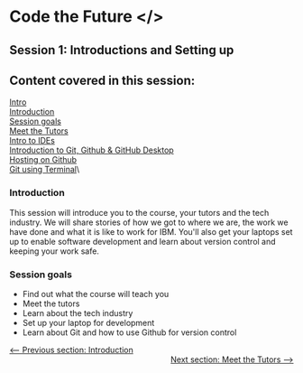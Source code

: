 # Code the Future </>

## Session 1: Introductions and Setting up

## Content covered in this session:

[Intro](#Introduction)\
[Introduction](#Introduction)\
[Session goals](#Session-goals)\
[Meet the Tutors](Meet_the_tutors.md)\
[Intro to IDEs](intro_to_ide.md)\
[Introduction to Git, Github & GitHub Desktop](intro_to_github.md)\
[Hosting on Github](hosting_on_github_pages.md)\
[Git using Terminal](git_and_terminal.md)\

### Introduction

This session will introduce you to the course, your tutors and the tech industry.
We will share stories of how we got to where we are, the work we have done and what it is like to work for IBM.
You'll also get your laptops set up to enable software development and learn about version control and keeping your work safe.

### Session goals

- Find out what the course will teach you
- Meet the tutors
- Learn about the tech industry
- Set up your laptop for development
- Learn about Git and how to use Github for version control

<div style="width: 100%">
<a href='../README.md' ><-- Previous section: Introduction</a>
<div align="right"><a  href='Meet_the_tutors.md'>Next section: Meet the Tutors --></a></div>
</div>
